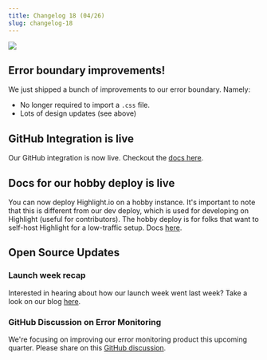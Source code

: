 ```yaml
---
title: Changelog 18 (04/26)
slug: changelog-18
---
```


![](https://user-images.githubusercontent.com/20292680/234690301-9fcf51a0-cf1d-4c22-b5e6-0915640bd7ec.png)

## Error boundary improvements!
We just shipped a bunch of improvements to our error boundary. Namely:
- No longer required to import a `.css` file.
- Lots of design updates (see above)

## GitHub Integration is live
Our GitHub integration is now live. Checkout the [docs here](https://www.highlight.io/docs/general/integrations/github-integration).

## Docs for our hobby deploy is live
You can now deploy Highlight.io on a hobby instance. It's important to note that this is different from our dev deploy, which is used for developing on Highlight (useful for contributors). The hobby deploy is for folks that want to self-host Highlight for a low-traffic setup. Docs [here](https://www.highlight.io/docs/getting-started/self-host/self-hosted-hobby-guide).

## Open Source Updates
### Launch week recap
Interested in hearing about how our launch week went last week? Take a look on our blog [here](https://www.highlight.io/blog/tag/launch-week-1).
### GitHub Discussion on Error Monitoring
We're focusing on improving our error monitoring product this upcoming quarter. Please share on this [GitHub discussion](https://github.com/highlight/highlight/discussions/5099).
    
